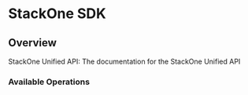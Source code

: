 # StackOne SDK


## Overview

StackOne Unified API: The documentation for the StackOne Unified API

### Available Operations

